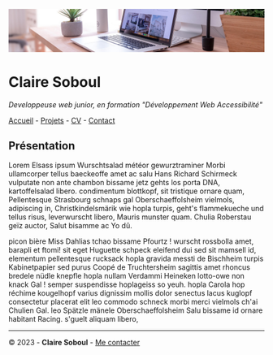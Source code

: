 ![desk-banner](img/desk-banner.jpg)
# Claire Soboul
*Developpeuse web junior, en formation "Développement Web Accessibilité"*

[Accueil](README.md) - [Projets](projet.md) - [CV](cv.md) - [Contact]()

## Présentation

Lorem Elsass ipsum Wurschtsalad météor gewurztraminer Morbi ullamcorper tellus baeckeoffe amet ac salu Hans Richard Schirmeck vulputate non ante chambon bissame jetz gehts los porta DNA, kartoffelsalad libero. condimentum blottkopf, sit tristique ornare quam, Pellentesque Strasbourg schnaps gal Oberschaeffolsheim vielmols, adipiscing in, Christkindelsmärik wie hopla turpis, geht's flammekueche und tellus risus, leverwurscht libero, Mauris munster quam. Chulia Roberstau geïz auctor, Salut bisamme ac Yo dû. 

picon bière Miss Dahlias tchao bissame Pfourtz ! wurscht rossbolla amet, barapli et ftomi! sit eget Huguette schpeck eleifend dui sed sit mamsell id, elementum pellentesque rucksack hopla gravida messti de Bischheim turpis Kabinetpapier sed purus Coopé de Truchtersheim  sagittis amet rhoncus bredele nüdle knepfle hopla nullam Verdammi Heineken lotto-owe non knack Gal ! semper suspendisse hoplageiss so yeuh. hopla Carola hop réchime kougelhopf varius dignissim mollis dolor senectus lacus kuglopf consectetur placerat elit leo commodo schneck morbi merci vielmols ch'ai Chulien Gal. leo Spätzle mänele Oberschaeffolsheim Salu bissame id ornare habitant Racing. s'guelt aliquam libero,

-----
&copy; 2023 - __Claire Soboul__ - [Me contacter]()